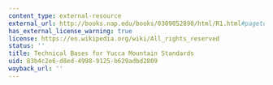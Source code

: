 ```yaml
---
content_type: external-resource
external_url: http://books.nap.edu/books/0309052890/html/R1.html#pagetop
has_external_license_warning: true
license: https://en.wikipedia.org/wiki/All_rights_reserved
status: ''
title: Technical Bases for Yucca Mountain Standards
uid: 83b4c2e6-d8ed-4998-9125-b629adbd2809
wayback_url: ''
---
```

